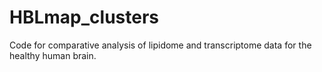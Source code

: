 # HBLmap_clusters
Code for comparative analysis of lipidome and transcriptome data for the healthy human brain.
